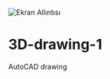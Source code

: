 ![Ekran Allıntısı](https://user-images.githubusercontent.com/81304241/112305495-d2e01b80-8caf-11eb-8add-cb5aea82c3ac.PNG)
# 3D-drawing-1
AutoCAD drawing
